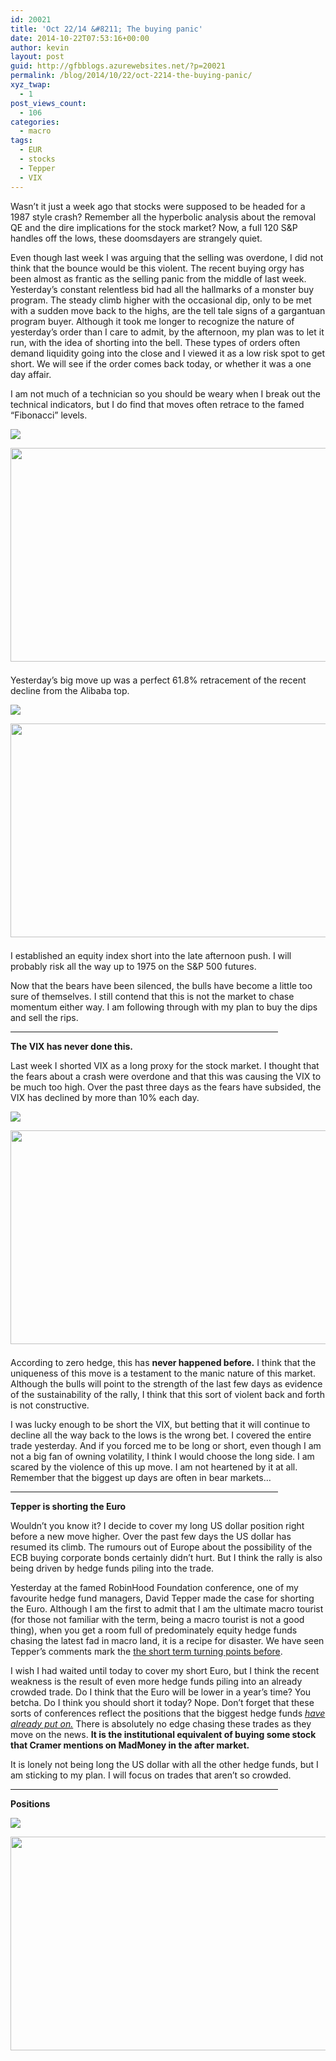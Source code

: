 ```yaml
---
id: 20021
title: 'Oct 22/14 &#8211; The buying panic'
date: 2014-10-22T07:53:16+00:00
author: kevin
layout: post
guid: http://gfbblogs.azurewebsites.net/?p=20021
permalink: /blog/2014/10/22/oct-2214-the-buying-panic/
xyz_twap:
  - 1
post_views_count:
  - 106
categories:
  - macro
tags:
  - EUR
  - stocks
  - Tepper
  - VIX
---
```

Wasn&#8217;t it just a week ago that stocks were supposed to be headed for a 1987 style crash? Remember all the hyperbolic analysis about the removal QE and the dire implications for the stock market? Now, a full 120 S&P handles off the lows, these doomsdayers are strangely quiet.

Even though last week I was arguing that the selling was overdone, I did not think that the bounce would be this violent. The recent buying orgy has been almost as frantic as the selling panic from the middle of last week. Yesterday&#8217;s constant relentless bid had all the hallmarks of a monster buy program. The steady climb higher with the occasional dip, only to be met with a sudden move back to the highs, are the tell tale signs of a gargantuan program buyer. Although it took me longer to recognize the nature of yesterday&#8217;s order than I care to admit, by the afternoon, my plan was to let it run, with the idea of shorting into the bell. These types of orders often demand liquidity going into the close and I viewed it as a low risk spot to get short. We will see if the order comes back today, or whether it was a one day affair. 

I am not much of a technician so you should be weary when I break out the technical indicators, but I do find that moves often retrace to the famed &#8220;Fibonacci&#8221; levels. 


  <img src="http://themacrotourist.com/pictures/Azure/pigeonsOct2214.png"><img class="size-full wp-image-14271" style="padding-top: 1.0em;padding-bottom: 0.5em;" style="margin:30px auto;display:block;" src="http://themacrotourist.com/pictures/Azure/pigeonsOct2214.png" width="600" height="342">

Yesterday&#8217;s big move up was a perfect 61.8% retracement of the recent decline from the Alibaba top.


  <img src="http://themacrotourist.com/pictures/Azure/SPXOct2214.png"><img class="size-full wp-image-14271" style="padding-top: 1.0em;padding-bottom: 0.5em;" style="margin:30px auto;display:block;" src="http://themacrotourist.com/pictures/Azure/SPXOct2214.png" width="600" height="342">

I established an equity index short into the late afternoon push. I will probably risk all the way up to 1975 on the S&P 500 futures.

Now that the bears have been silenced, the bulls have become a little too sure of themselves. I still contend that this is not the market to chase momentum either way. I am following through with my plan to buy the dips and sell the rips.

<hr size="3" width="85%" />

**The VIX has never done this.**

Last week I shorted VIX as a long proxy for the stock market. I thought that the fears about a crash were overdone and that this was causing the VIX to be much too high. Over the past three days as the fears have subsided, the VIX has declined by more than 10% each day.


  <img src="http://themacrotourist.com/pictures/Azure/VIXOct2214.png"><img class="size-full wp-image-14271" style="padding-top: 1.0em;padding-bottom: 0.5em;" style="margin:30px auto;display:block;" src="http://themacrotourist.com/pictures/Azure/VIXOct2214.png" width="600" height="342">

According to zero hedge, this has **never happened before.** I think that the uniqueness of this move is a testament to the manic nature of this market. Although the bulls will point to the strength of the last few days as evidence of the sustainability of the rally, I think that this sort of violent back and forth is not constructive. 

I was lucky enough to be short the VIX, but betting that it will continue to decline all the way back to the lows is the wrong bet. I covered the entire trade yesterday. And if you forced me to be long or short, even though I am not a big fan of owning volatility, I think I would choose the long side. I am scared by the violence of this up move. I am not heartened by it at all. Remember that the biggest up days are often in bear markets&#8230;

<hr size="3" width="85%" />

**Tepper is shorting the Euro**

Wouldn&#8217;t you know it? I decide to cover my long US dollar position right before a new move higher. Over the past few days the US dollar has resumed its climb. The rumours out of Europe about the possibility of the ECB buying corporate bonds certainly didn&#8217;t hurt. But I think the rally is also being driven by hedge funds piling into the trade.

Yesterday at the famed RobinHood Foundation conference, one of my favourite hedge fund managers, David Tepper made the case for shorting the Euro. Although I am the first to admit that I am the ultimate macro tourist (for those not familiar with the term, being a macro tourist is not a good thing), when you get a room full of predominately equity hedge funds chasing the latest fad in macro land, it is a recipe for disaster. We have seen Tepper&#8217;s comments mark the [the short term turning points before](http://gfbblogs.azurewebsites.net/blog/2014/06/16/jun-1614-fade-the-cnbc-hedge-fund-gurus/). 

I wish I had waited until today to cover my short Euro, but I think the recent weakness is the result of even more hedge funds piling into an already crowded trade. Do I think that the Euro will be lower in a year&#8217;s time? You betcha. Do I think you should short it today? Nope. Don&#8217;t forget that these sorts of conferences reflect the positions that the biggest hedge funds [_have already put on._](http://gfbblogs.azurewebsites.net/blog/2014/07/17/jul-1714-cnbc-presents-confirming-beta-conference/) There is absolutely no edge chasing these trades as they move on the news. **It is the institutional equivalent of buying some stock that Cramer mentions on MadMoney in the after market.**

It is lonely not being long the US dollar with all the other hedge funds, but I am sticking to my plan. I will focus on trades that aren&#8217;t so crowded.

<hr size="3" width="85%" />

**Positions**


  <img src="http://themacrotourist.com/pictures/Azure/PositionsOct2214.png"><img class="size-full wp-image-14271" style="padding-top: 1.0em;padding-bottom: 0.5em;" style="margin:30px auto;display:block;" src="http://themacrotourist.com/pictures/Azure/PositionsOct2214.png" width="600" height="342"></p>